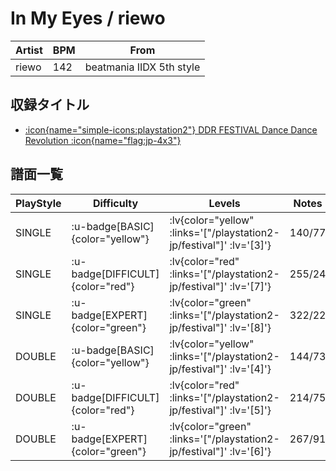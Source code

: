 # In My Eyes / riewo

|Artist|BPM|From|
|------|---|----|
|riewo|142|beatmania IIDX 5th style|

## 収録タイトル

- [ :icon{name="simple-icons:playstation2"} DDR FESTIVAL Dance Dance Revolution :icon{name="flag:jp-4x3"} ](/playstation2-jp/festival)

## 譜面一覧

|PlayStyle|Difficulty|Levels|Notes|Movie|
|---------|----------|------|-----|-----|
|SINGLE| :u-badge[BASIC]{color="yellow"} | :lv{color="yellow" :links='["/playstation2-jp/festival"]' :lv='[3]'} |140/77||
|SINGLE| :u-badge[DIFFICULT]{color="red"} | :lv{color="red" :links='["/playstation2-jp/festival"]' :lv='[7]'} |255/24||
|SINGLE| :u-badge[EXPERT]{color="green"} | :lv{color="green" :links='["/playstation2-jp/festival"]' :lv='[8]'} |322/22||
|DOUBLE| :u-badge[BASIC]{color="yellow"} | :lv{color="yellow" :links='["/playstation2-jp/festival"]' :lv='[4]'} |144/73||
|DOUBLE| :u-badge[DIFFICULT]{color="red"} | :lv{color="red" :links='["/playstation2-jp/festival"]' :lv='[5]'} |214/75||
|DOUBLE| :u-badge[EXPERT]{color="green"} | :lv{color="green" :links='["/playstation2-jp/festival"]' :lv='[6]'} |267/91||
